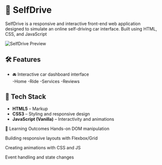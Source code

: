 # 🚗 SelfDrive

SelfDrive is a responsive and interactive front-end web application designed to simulate an online self-driving car interface. Built using HTML, CSS, and JavaScript

![SelfDrive Preview](screenshot.png)

## 🛠️ Features

- 🚘 Interactive car dashboard interface  
-Home
-Ride
-Services
-Reviews

## 🔧 Tech Stack

- **HTML5** – Markup  
- **CSS3** – Styling and responsive design  
- **JavaScript (Vanilla)** – Interactivity and animations

🧠 Learning Outcomes
Hands-on DOM manipulation

Building responsive layouts with Flexbox/Grid

Creating animations with CSS and JS

Event handling and state changes

